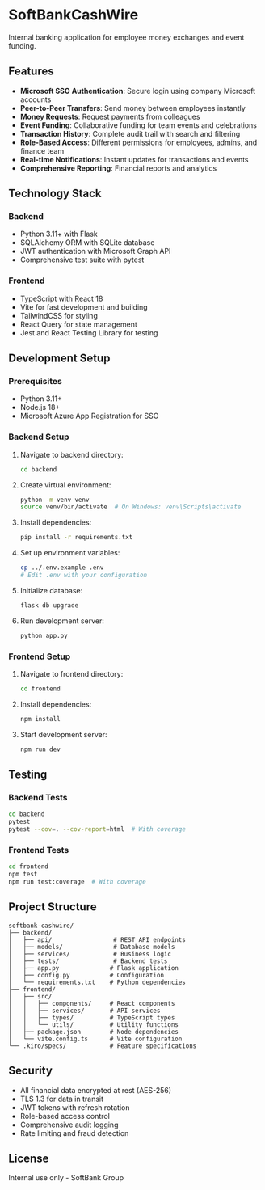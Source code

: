 # SoftBankCashWire

Internal banking application for employee money exchanges and event funding.

## Features

- **Microsoft SSO Authentication**: Secure login using company Microsoft accounts
- **Peer-to-Peer Transfers**: Send money between employees instantly
- **Money Requests**: Request payments from colleagues
- **Event Funding**: Collaborative funding for team events and celebrations
- **Transaction History**: Complete audit trail with search and filtering
- **Role-Based Access**: Different permissions for employees, admins, and finance team
- **Real-time Notifications**: Instant updates for transactions and events
- **Comprehensive Reporting**: Financial reports and analytics

## Technology Stack

### Backend
- Python 3.11+ with Flask
- SQLAlchemy ORM with SQLite database
- JWT authentication with Microsoft Graph API
- Comprehensive test suite with pytest

### Frontend
- TypeScript with React 18
- Vite for fast development and building
- TailwindCSS for styling
- React Query for state management
- Jest and React Testing Library for testing

## Development Setup

### Prerequisites
- Python 3.11+
- Node.js 18+
- Microsoft Azure App Registration for SSO

### Backend Setup

1. Navigate to backend directory:
   ```bash
   cd backend
   ```

2. Create virtual environment:
   ```bash
   python -m venv venv
   source venv/bin/activate  # On Windows: venv\Scripts\activate
   ```

3. Install dependencies:
   ```bash
   pip install -r requirements.txt
   ```

4. Set up environment variables:
   ```bash
   cp ../.env.example .env
   # Edit .env with your configuration
   ```

5. Initialize database:
   ```bash
   flask db upgrade
   ```

6. Run development server:
   ```bash
   python app.py
   ```

### Frontend Setup

1. Navigate to frontend directory:
   ```bash
   cd frontend
   ```

2. Install dependencies:
   ```bash
   npm install
   ```

3. Start development server:
   ```bash
   npm run dev
   ```

## Testing

### Backend Tests
```bash
cd backend
pytest
pytest --cov=. --cov-report=html  # With coverage
```

### Frontend Tests
```bash
cd frontend
npm test
npm run test:coverage  # With coverage
```

## Project Structure

```
softbank-cashwire/
├── backend/
│   ├── api/                 # REST API endpoints
│   ├── models/              # Database models
│   ├── services/            # Business logic
│   ├── tests/               # Backend tests
│   ├── app.py              # Flask application
│   ├── config.py           # Configuration
│   └── requirements.txt    # Python dependencies
├── frontend/
│   ├── src/
│   │   ├── components/     # React components
│   │   ├── services/       # API services
│   │   ├── types/          # TypeScript types
│   │   └── utils/          # Utility functions
│   ├── package.json        # Node dependencies
│   └── vite.config.ts      # Vite configuration
└── .kiro/specs/            # Feature specifications
```

## Security

- All financial data encrypted at rest (AES-256)
- TLS 1.3 for data in transit
- JWT tokens with refresh rotation
- Role-based access control
- Comprehensive audit logging
- Rate limiting and fraud detection

## License

Internal use only - SoftBank Group